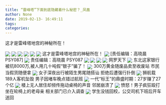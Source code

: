 ```yaml
---
title: “雷峰塔”下面到底隐藏着什么秘密？_凤凰
author: None
date: 2019-02-13- 16:49:11
tags: 
categories: 
---
```

这才是雷峰塔地宫的神秘所在！
<!-- more -->
                                
<img align="center" border="0" src="http://p1.ifengimg.com/a/2018_37/b1595fc7af57ef4_size19_w750_h172.gif" />
                                            
<img align="center" border="0" src="http://p2.ifengimg.com/a/2019_07/4c2f9863eb9a391_size41_w690_h397.jpeg" />
                                    
<img align="center" border="0" src="http://p1.ifengimg.com/a/2019_07/fa9451d6c79cef0_size73_w690_h391.jpeg" />
                            
<img align="center" border="0" src="http://p2.ifengimg.com/a/2019_07/4b5ada93c46aeb2_size95_w490_h622.jpeg" />
<img align="center" border="0" src="http://p1.ifengimg.com/a/2019_07/70ccc8e76a64229_size67_w690_h463.jpeg" />
<img align="center" border="0" src="http://p2.ifengimg.com/a/2019_07/121594c0ad96e28_size123_w690_h440.jpeg" />
这才是雷峰塔地宫的神秘所在！
<img align="center" border="0" src="http://p3.ifengimg.com/a/2019_07/d86c3291cf5f018_size45_w490_h243.jpeg" />
                                [责任编辑：高晓晨                                    PSY087]                            
<img align="center" border="0" src="http://p1.ifengimg.com/a/2019_07/0473bb8c9ee99cd_size98_w690_h454.jpeg" />
                                责任编辑：高晓晨                                    PSY087                            
<img align="center" border="0" src="http://p0.ifengimg.com/a/2019_07/236389ae45a86ef_size360_w574_h862.jpeg" />
                                                            
<img align="center" border="0" src="http://p2.ifengimg.com/a/2019_07/171312276c0832b_size105_w490_h490.jpeg" />
<img align="center" border="0" src="http://p1.ifengimg.com/a/2019_07/af0ca664a152f41_size466_w621_h862.jpeg" />
<img align="center" border="0" src="http://p3.ifengimg.com/a/2019_07/a8550e2b8e38232_size31_w490_h329.jpeg" />
网罗天下
<img align="center" border="0" src="http://p0.ifengimg.com/a/2019_07/9b883ad2c50f92f_size49_w690_h339.jpeg" />
东北这家银行被坑8000万,被人用几十吨假“银子”骗了！
<img align="center" border="0" src="http://p2.ifengimg.com/a/2019_07/d03c97cd8e25da9_size43_w690_h182.jpeg" />
300万黄金随废品卖至收废站 市民当假货随便拿
<img align="center" border="0" src="http://p0.ifengimg.com/a/2019_07/6f9a380f165f650_size134_w690_h463.jpeg" />
女子深夜出行被陌生男尾随搭讪 拒绝后遭强行扑倒
<img align="center" border="0" src="http://p2.ifengimg.com/a/2019_07/d0eafcdbcb1a420_size55_w490_h729.jpeg" />
狮航载189人客机坠毁 男子因堵车晚点错过航班
<img align="center" border="0" src="http://p1.ifengimg.com/a/2018_07/93ab89ed585fee1_size55_w1667_h104.jpg" />
一代“标王”的鼎盛时期：27岁赚了27个亿
<img align="center" border="0" src="http://p1.ifengimg.com/a/2019_07/230e9a667ee45ed_size135_w531_h705.jpg" />
楼上无人居住却频传拖动桌椅的声音 邻居崩溃了
<img align="center" border="0" src="http://p0.ifengimg.com/a/2018_50/d29f4d4bbfc76e6_size107_w750_h230.gif" />
愤怒！男子疯狂殴打坐在轮椅上的老母亲 相关部门已介入调查
<img align="center" border="0" src="http://p2.ifengimg.com/a/2016/0810/204c433878d5cf9size1_w16_h16.png" />
学生没钱回校，公交司机下班后开车送回
